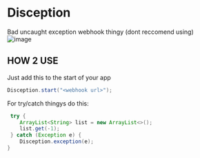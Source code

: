 # Disception
Bad uncaught exception webhook thingy (dont reccomend using)
<br>
![image](https://user-images.githubusercontent.com/89894310/202869463-89a59d4a-cb4e-4b14-9302-6ba365353271.png)
<br>
## HOW 2 USE
Just add this to the start of your app
```java
Disception.start("<webhook url>");
```

For try/catch thingys do this:
```java
 try {
    ArrayList<String> list = new ArrayList<>();
    list.get(-1);
 } catch (Exception e) {
    Disception.exception(e);
}
```
